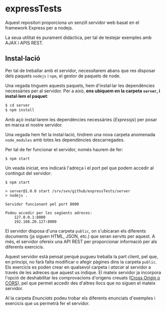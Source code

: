 # expressTests

Aquest repositori proporciona un senzill servidor web basat en el framework Express per a nodejs.

La seua utilitat és purament didàctica, per tal de testejar exemples amb AJAX i APIS REST.

## Instal·lació

Per tal de treballar amb el servidor, necessitarem abans que res disposar dels paquets `nodejs` i `npm`, el gestor de paquets de node.

Una vegada tinguem aquests paquets, hem d'instal·lar les dependències necessàries per al servidor. Per a això, **ens ubiquem en la carpeta `server`, i instal·lem el paquet**:

```bash
$ cd server
$ npm install
```

Amb açò instal·larem les dependències necessàries (*Expressjs*) per posar en marxa el nostre servidor.

Una vegada hem fet la instal·lació, tindrem una nova carpeta anomenada `node_modules` amb totes les dependències descarregades.

Per tal de fer funcionar el servidor, només haurem de fer:

```
$ npm start
```

Un veada iniciat, ens indicarà l'adreça i el port pel que podem accedir al contingut del servidor:

```
$ npm start

> server@1.0.0 start /srv/svn/github/expressTests/server
> nodejs .

Servidor funcionant pel port 8000

Podeu accedir per les següents adreces:
	127.0.0.1:8000
	192.168.20.127:8000

```

El servidor disposa d'una carpeta `public`, on s'ubicaran els diferents documents (ja siguen HTML, JSON, etc.) que seran servits per aquest. A més, el servidor ofereix una API REST per proporcionar informació per als diferents exercicis.

Aquest servidor està pensat perquè pugueu treballa la part client, pel que, en principi, no farà falta modificar o afegir pàgines dins la carpeta `public`. Els exercicis es poden crear en qualsevol carpeta i *atacar* al servidor a través de les adreces que aquest us indique. El mateix servidor ja incorpora l'opció de deshabilitar les comprovacions d'origens creuats ([Cross Origin o CORS](https://es.wikipedia.org/wiki/Intercambio_de_recursos_de_origen_cruzado)), pel que permet accedir des d'altres llocs que no siguen el mateix servidor.

Al la carpeta *Enunciats* podeu trobar els diferents enunciats d'exemples i exercicis que us permetrà fer el servidor.
